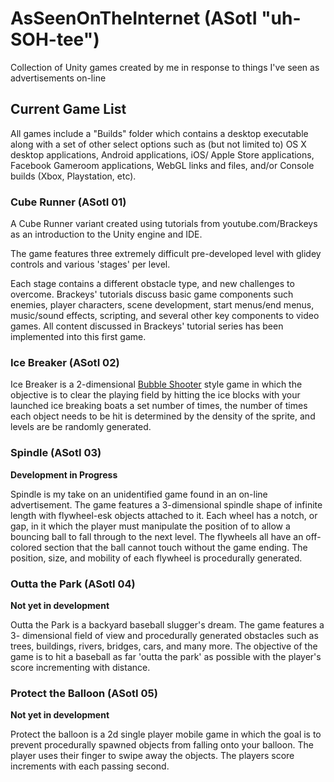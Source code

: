 # AsSeenOnTheInternet (ASotI "uh-SOH-tee")
Collection of Unity games created by me in response to things I've seen as 
advertisements on-line

## Current Game List
All games include a "Builds" folder which contains a desktop executable along 
with a set of other select options such as (but not limited to) OS X desktop 
applications, Android applications, iOS/ Apple Store applications, Facebook 
Gameroom applications, WebGL links and files, and/or Console builds (Xbox, 
Playstation, etc).

### Cube Runner (ASotI 01)
A Cube Runner variant created using tutorials from youtube.com/Brackeys as an 
introduction to the Unity engine and IDE.

The game features three extremely difficult pre-developed level with glidey 
controls and various 'stages' per level.

Each stage contains a different obstacle type, and new challenges to overcome.
Brackeys' tutorials discuss basic game components such enemies, player 
characters, scene development, start menus/end menus, music/sound effects, 
scripting, and several other key components to video games.  All content 
discussed in Brackeys' tutorial series has been implemented into this first 
game.

### Ice Breaker (ASotI 02)
Ice Breaker is a 2-dimensional [Bubble Shooter](http://www.bubblegame.org/) style game in which the 
objective is to clear the playing field by hitting the ice blocks with your 
launched ice breaking boats a set number of times, the number of times each 
object needs to be hit is determined by the density of the sprite, and levels 
are be randomly generated.

### Spindle (ASotI 03)
**Development in Progress**

Spindle is my take on an unidentified game found in an on-line advertisement.
The game features a 3-dimensional spindle shape of infinite length with 
flywheel-esk objects attached to it.  Each wheel has a notch, or gap, in it 
which the player must manipulate the position of to allow a bouncing ball to 
fall through to the next level.  The flywheels all have an off-colored section 
that the ball cannot touch without the game ending.  The position, size, and 
mobility of each flywheel is procedurally generated.

### Outta the Park (ASotI 04)
**Not yet in development**

Outta the Park is a backyard baseball slugger's dream.  The game features a 3-
dimensional field of view and procedurally generated obstacles such as trees, 
buildings, rivers, bridges, cars, and many more.  The objective of the game is 
to hit a baseball as far 'outta the park' as possible with the player's score 
incrementing with distance.  

### Protect the Balloon (ASotI 05)
**Not yet in development**

Protect the balloon is a 2d single player mobile game in which the goal is to 
prevent procedurally spawned objects from falling onto your balloon.  The 
player uses their finger to swipe away the objects.  The players score 
increments with each passing second.
